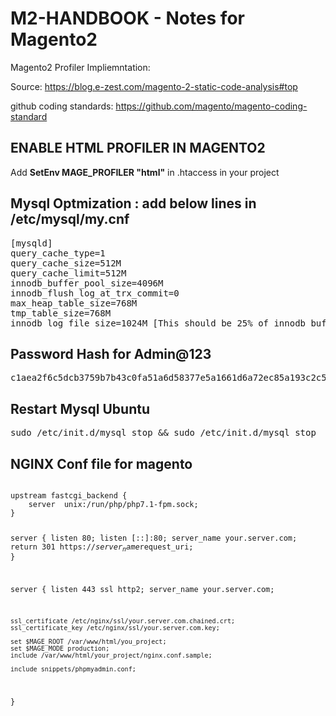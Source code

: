 # M2-HANDBOOK - Notes for Magento2

Magento2 Profiler Impliemntation: <br/>

Source: https://blog.e-zest.com/magento-2-static-code-analysis#top <br/>

github coding standards: https://github.com/magento/magento-coding-standard <br/>


<h2>ENABLE HTML PROFILER IN MAGENTO2</h2>
Add <b>SetEnv MAGE_PROFILER "html"</b> in .htaccess in your project


<h2> Mysql Optmization : add below lines in /etc/mysql/my.cnf</h2>
<pre>
[mysqld]
query_cache_type=1
query_cache_size=512M
query_cache_limit=512M
innodb_buffer_pool_size=4096M
innodb_flush_log_at_trx_commit=0
max_heap_table_size=768M
tmp_table_size=768M
innodb_log_file_size=1024M [This should be 25% of innodb_buffer_pool_size]
</pre>


<h2>Password Hash for Admin@123</h2>
<pre>c1aea2f6c5dcb3759b7b43c0fa51a6d58377e5a1661d6a72ec85a193c2c5fceb:mMtBLa6jHHljChjtLB8yoQWZzzemH2ip:1</pre>

<h2>Restart Mysql Ubuntu</h2>
<pre>sudo /etc/init.d/mysql stop && sudo /etc/init.d/mysql stop</pre>

<h2>NGINX Conf file for magento</h2>
<code>
upstream fastcgi_backend {
    server  unix:/run/php/php7.1-fpm.sock;
}

server {
    listen 80;
    listen [::]:80;
    server_name your.server.com;
    return 301 https://$server_name$request_uri;
}

server {
    listen 443 ssl http2;
    server_name your.server.com;

    ssl_certificate /etc/nginx/ssl/your.server.com.chained.crt;
    ssl_certificate_key /etc/nginx/ssl/your.server.com.key;

    set $MAGE_ROOT /var/www/html/you_project;
    set $MAGE_MODE production;
    include /var/www/html/your_project/nginx.conf.sample;

    include snippets/phpmyadmin.conf;
}
</code>
